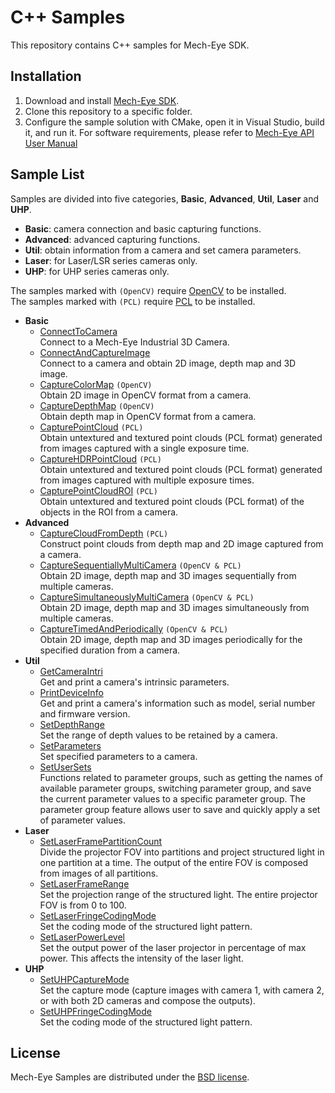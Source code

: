 # C++ Samples

This repository contains C++ samples for Mech-Eye SDK.

## Installation

1. Download and install [Mech-Eye SDK](https://www.mech-mind.com/download/camera-sdk.html).
2. Clone this repository to a specific folder.
3. Configure the sample solution with CMake, open it in Visual Studio, build it, and run it.
     For software requirements, please refer to [Mech-Eye API User Manual](https://docs.mech-mind.net/latest/en-GB/MechEye/MechEyeAPI/Samples/Samples.html)


## Sample List

Samples are divided into five categories, **Basic**, **Advanced**, **Util**, **Laser** and **UHP**.

- **Basic**: camera connection and basic capturing functions.
- **Advanced**: advanced capturing functions.
- **Util**: obtain information from a camera and set camera parameters.
- **Laser**: for Laser/LSR series cameras only.
- **UHP**: for UHP series cameras only. 

The samples marked with `(OpenCV)` require [OpenCV](https://opencv.org/releases/) to be installed.  
The samples marked with `(PCL)` require [PCL](https://github.com/PointCloudLibrary/pcl/releases) to be installed.

- **Basic**
  - [ConnectToCamera](https://github.com/MechMindRobotics/mecheye_cpp_samples/tree/master/source/Basic/ConnectToCamera)  
    Connect to a Mech-Eye Industrial 3D Camera.
  - [ConnectAndCaptureImage](https://github.com/MechMindRobotics/mecheye_cpp_samples/tree/master/source/Basic/ConnectAndCaptureImage)  
    Connect to a camera and obtain 2D image, depth map and 3D image.
  - [CaptureColorMap](https://github.com/MechMindRobotics/mecheye_cpp_samples/tree/master/source/Basic/CaptureColorMap) `(OpenCV)`  
    Obtain 2D image in OpenCV format from a camera.
  - [CaptureDepthMap](https://github.com/MechMindRobotics/mecheye_cpp_samples/tree/master/source/Basic/CaptureDepthMap) `(OpenCV)`  
    Obtain depth map in OpenCV format from a camera.
  - [CapturePointCloud](https://github.com/MechMindRobotics/mecheye_cpp_samples/tree/master/source/Basic/CapturePointCloud) `(PCL)`  
    Obtain untextured and textured point clouds (PCL format) generated from images captured with a single exposure time.
  - [CaptureHDRPointCloud](https://github.com/MechMindRobotics/mecheye_cpp_samples/tree/master/source/Basic/CaptureHDRPointCloud) `(PCL)`  
    Obtain untextured and textured point clouds (PCL format) generated from images captured with multiple exposure times.
  - [CapturePointCloudROI](https://github.com/MechMindRobotics/mecheye_cpp_samples/tree/master/source/Basic/CapturePointCloudROI) `(PCL)`  
    Obtain untextured and textured point clouds (PCL format) of the objects in the ROI from a camera.
- **Advanced**
  - [CaptureCloudFromDepth](https://github.com/MechMindRobotics/mecheye_cpp_samples/tree/master/source/Advanced/CaptureCloudFromDepth) `(PCL)`  
    Construct point clouds from depth map and 2D image captured from a camera.
  - [CaptureSequentiallyMultiCamera](https://github.com/MechMindRobotics/mecheye_cpp_samples/tree/master/source/Advanced/CaptureSequentiallyMultiCamera) `(OpenCV & PCL)`  
    Obtain 2D image, depth map and 3D images sequentially from multiple cameras.
  - [CaptureSimultaneouslyMultiCamera](https://github.com/MechMindRobotics/mecheye_cpp_samples/tree/master/source/Advanced/CaptureSimultaneouslyMultiCamera) `(OpenCV & PCL)`  
    Obtain 2D image, depth map and 3D images simultaneously from multiple cameras.
  - [CaptureTimedAndPeriodically](https://github.com/MechMindRobotics/mecheye_cpp_samples/tree/master/source/Advanced/CaptureTimedAndPeriodically) `(OpenCV & PCL)`  
    Obtain 2D image, depth map and 3D images periodically for the specified duration from a camera.
- **Util**
  - [GetCameraIntri](https://github.com/MechMindRobotics/mecheye_cpp_samples/tree/master/source/Util/GetCameraIntri)  
    Get and print a camera's intrinsic parameters.
  - [PrintDeviceInfo](https://github.com/MechMindRobotics/mecheye_cpp_samples/tree/master/source/Util/PrintDeviceInfo)  
    Get and print a camera's information such as model, serial number and firmware version.
  - [SetDepthRange](https://github.com/MechMindRobotics/mecheye_cpp_samples/tree/master/source/Util/SetDepthRange)  
    Set the range of depth values to be retained by a camera.
  - [SetParameters](https://github.com/MechMindRobotics/mecheye_cpp_samples/tree/master/source/Util/SetParameters)  
    Set specified parameters to a camera.
  - [SetUserSets](https://github.com/MechMindRobotics/mecheye_cpp_samples/tree/master/source/Util/SetUserSets)  
    Functions related to parameter groups, such as getting the names of available parameter groups, switching parameter group, and save the current parameter values to a specific parameter group. The parameter group feature allows user to save and quickly apply a set of parameter values.
- **Laser**
  - [SetLaserFramePartitionCount](https://github.com/MechMindRobotics/mecheye_cpp_samples/tree/master/source/Laser/SetLaserFramePartitionCount)  
    Divide the projector FOV into partitions and project structured light in one partition at a time. The output of the entire FOV is composed from images of all partitions.
  - [SetLaserFrameRange](https://github.com/MechMindRobotics/mecheye_cpp_samples/tree/master/source/Laser/SetLaserFrameRange)  
    Set the projection range of the structured light. The entire projector FOV is from 0 to 100.
  - [SetLaserFringeCodingMode](https://github.com/MechMindRobotics/mecheye_cpp_samples/tree/master/source/Laser/SetLaserFringeCodingMode)  
    Set the coding mode of the structured light pattern.
  - [SetLaserPowerLevel](https://github.com/MechMindRobotics/mecheye_cpp_samples/tree/master/source/Laser/SetLaserPowerLevel)  
    Set the output power of the laser projector in percentage of max power. This affects the intensity of the laser light.
- **UHP**
  - [SetUHPCaptureMode](https://github.com/MechMindRobotics/mecheye_cpp_samples/tree/master/source/UHP/SetUHPCaptureMode)  
    Set the capture mode (capture images with camera 1, with camera 2, or with both 2D cameras and compose the outputs).
  - [SetUHPFringeCodingMode](https://github.com/MechMindRobotics/mecheye_cpp_samples/tree/master/source/UHP/SetUHPFringeCodingMode)  
    Set the coding mode of the structured light pattern.

## License

Mech-Eye Samples are distributed under the [BSD license](https://github.com/MechMindRobotics/mecheye_cpp_samples/blob/master/LICENSE).

